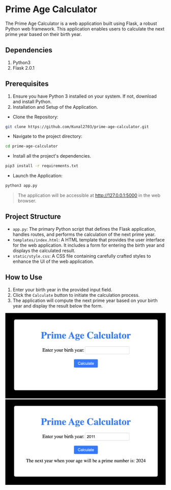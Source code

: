 # Prime Age Calculator

The Prime Age Calculator is a web application built using Flask, a robust
Python web framework. This application enables users to calculate the next
prime year based on their birth year.

## Dependencies
1. Python3
2. Flask 2.0.1

## Prerequisites
1. Ensure you have Python 3 installed on your system. If not, download and
install Python.
2. Installation and Setup of the Application.
  - Clone the Repository:
  ```sh
  git clone https://github.com/Kunal2703/prime-age-calculator.git
  ```    
  - Navigate to the project directory: 
  ```sh
  cd prime-age-calculator
  ```
  - Install all the project's dependencies.
  ```sh
  pip3 install -r requirements.txt
  ```
  - Launch the Application:
  ```sh
  python3 app.py
  ```
  > The application will be accessible at http://127.0.0.1:5000 in the web
  browser.
   
## Project Structure

- `app.py`: The primary Python script that defines the Flask application,
handles routes, and performs the calculation of the next prime year.
- `templates/index.html`: A HTML template that provides the user interface for
the web application. It includes a form for entering the birth year and
displays the calculated result.
- `static/style.css`: A CSS file containing carefully crafted styles to enhance
the UI of the web application.

## How to Use

1. Enter your birth year in the provided input field.
2. Click the `Calculate` button to initiate the calculation process.
3. The application will compute the next prime year based on your birth year
and display the result below the form.

![Input UI](assets/1.png)
![Result UI](assets/2.png)
